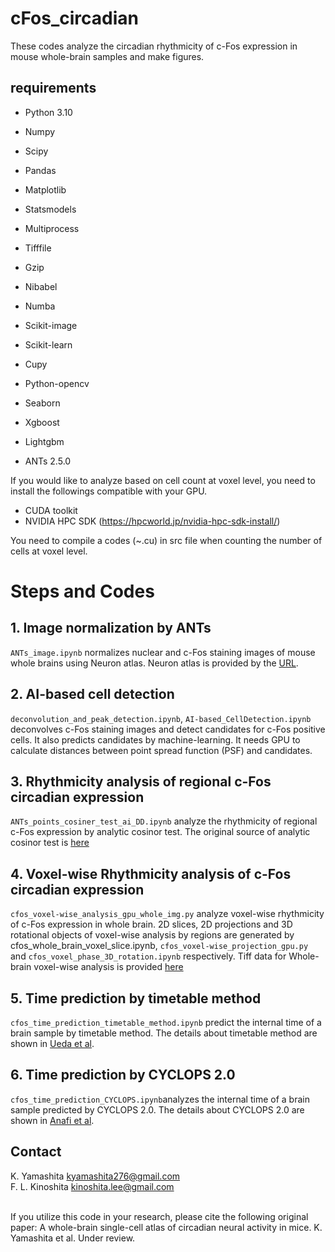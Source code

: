 # cFos_circadian
These codes analyze the circadian rhythmicity of c-Fos expression in mouse whole-brain samples and make figures.

## requirements
* Python 3.10
* Numpy
* Scipy
* Pandas
* Matplotlib
* Statsmodels
* Multiprocess
* Tifffile
* Gzip
* Nibabel
* Numba
* Scikit-image
* Scikit-learn
* Cupy
* Python-opencv
* Seaborn
* Xgboost
* Lightgbm

* ANTs 2.5.0


If you would like to analyze based on cell count at voxel level, you need to install the followings compatible with your GPU. 
* CUDA toolkit
* NVIDIA HPC SDK (https://hpcworld.jp/nvidia-hpc-sdk-install/)

You need to compile a codes (~.cu) in src file when counting the number of cells at voxel level.

# Steps and Codes
## 1. Image normalization by ANTs
`ANTs_image.ipynb` normalizes nuclear and c-Fos staining images of mouse whole brains using Neuron atlas.
Neuron atlas is provided by the [URL](https://drive.google.com/drive/u/1/folders/1klfrOAqJ7sOvPBMb1-6MniIjWF8LsiHU).

## 2. AI-based cell detection
`deconvolution_and_peak_detection.ipynb`, `AI-based_CellDetection.ipynb` deconvolves c-Fos staining images and detect candidates for c-Fos positive cells. It also predicts candidates by machine-learning.
It needs GPU to calculate distances between point spread function (PSF) and candidates.

## 3. Rhythmicity analysis of regional c-Fos circadian expression
`ANTs_points_cosiner_test_ai_DD.ipynb` analyze the rhythmicity of regional c-Fos expression by analytic cosinor test.
The original source of analytic cosinor test is [here](https://github.com/OrganismalSystemsBiology/analytic_cosinor)

## 4. Voxel-wise Rhythmicity analysis of c-Fos circadian expression
`cfos_voxel-wise_analysis_gpu_whole_img.py` analyze voxel-wise rhythmicity of c-Fos expression in whole brain. 
 2D slices, 2D projections and 3D rotational objects of voxel-wise analysis by regions are generated by cfos_whole_brain_voxel_slice.ipynb, `cfos_voxel-wise_projection_gpu.py` and `cfos_voxel_phase_3D_rotation.ipynb` respectively.
Tiff data for Whole-brain voxel-wise analysis is provided [here]([https://github.com/OrganismalSystemsBiology/analytic_cosinor](https://drive.google.com/drive/u/1/folders/1klfrOAqJ7sOvPBMb1-6MniIjWF8LsiHU))

## 5. Time prediction by timetable method
`cfos_time_prediction_timetable_method.ipynb` predict the internal time of a brain sample by timetable method.
The details about timetable method are shown in [Ueda et al](https://www.pnas.org/doi/10.1073/pnas.0401882101).

## 6. Time prediction by CYCLOPS 2.0
`cfos_time_prediction_CYCLOPS.ipynb`analyzes the internal time of a brain sample predicted by CYCLOPS 2.0.
The details about CYCLOPS 2.0 are shown in [Anafi et al](https://www.pnas.org/doi/10.1073/pnas.1619320114).
<br>

## Contact
K. Yamashita  kyamashita276@gmail.com
<br>
F. L. Kinoshita  kinoshita.lee@gmail.com
<br>
<br>

If you utilize this code in your research, please cite the following original paper:
A whole-brain single-cell atlas of circadian neural activity in mice.
K. Yamashita et al. Under review.
